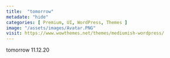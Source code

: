 ```yaml
---
title:  "tomorrow"
metadate: "hide"
categories: [ Premium, UI, WordPress, Themes ]
image: "/assets/images/Avatar.PNG"
visit: https://www.wowthemes.net/themes/mediumish-wordpress/
---
```

tomorrow 11.12.20